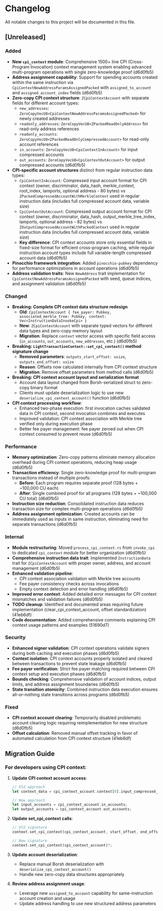# Changelog

All notable changes to this project will be documented in this file.

## [Unreleased]

### Added
- **New `cpi_context` module**: Comprehensive 1500+ line CPI (Cross-Program Invocation) context management system enabling advanced multi-program operations with single zero-knowledge proof (d6d0fb5)
- **Address assignment capability**: Support for spending accounts created within the same instruction via `CpiContextNewAddressParamsAssignedPacked` with `assigned_to_account` and `assigned_account_index` fields (d6d0fb5)
- **Zero-copy CPI context structure**: `ZCpiContextAccount` with separate fields for different account types:
  - `new_addresses`: `ZeroCopyVecU8<CpiContextNewAddressParamsAssignedPacked>` for newly created addresses
  - `readonly_addresses`: `ZeroCopyVecU8<ZPackedReadOnlyAddress>` for read-only address references
  - `readonly_accounts`: `ZeroCopyVecU8<ZPackedReadOnlyCompressedAccount>` for read-only account references
  - `in_accounts`: `ZeroCopyVecU8<CpiContextInAccount>` for input compressed accounts
  - `out_accounts`: `ZeroCopyVecU8<CpiContextOutAccount>` for output compressed accounts (d6d0fb5)
- **CPI-specific account structures** distinct from regular instruction data types:
  - `CpiContextInAccount`: Compressed input account format for CPI context (owner, discriminator, data_hash, merkle_context, root_index, lamports, optional address - 80 bytes) vs `ZPackedCompressedAccountWithMerkleContext` used in regular instruction data (includes full compressed account data, variable size)
  - `CpiContextOutAccount`: Compressed output account format for CPI context (owner, discriminator, data_hash, output_merkle_tree_index, lamports, optional address - 82 bytes) vs `ZOutputCompressedAccountWithPackedContext` used in regular instruction data (includes full compressed account data, variable size)
  - **Key difference**: CPI context accounts store only essential fields in fixed-size format for efficient cross-program caching, while regular instruction account types include full variable-length compressed account data (d6d0fb5)
- **Pinocchio framework integration**: Added `pinocchio-pubkey` dependency for performance optimizations in account operations (d6d0fb5)
- **Address validation traits**: New `NewAddress` trait implementation for `CpiContextNewAddressParamsAssignedPacked` with seed, queue indices, and assignment validation (d6d0fb5)

### Changed
- **Breaking: Complete CPI context data structure redesign**
  - **Old**: `CpiContextAccount { fee_payer: Pubkey, associated_merkle_tree: Pubkey, context: Vec<InstructionDataInvokeCpi> }`
  - **New**: `ZCpiContextAccount` with separate typed vectors for different data types and zero-copy memory layout
  - **Migration**: Replace `context` vector access with specific field access (`in_accounts`, `out_accounts`, `new_addresses`, etc.) (d6d0fb5)
- **Breaking: `LightTransactionContext::set_cpi_context()` method signature change**
  - **Removed parameters**: `outputs_start_offset: usize`, `outputs_end_offset: usize`
  - **Reason**: Offsets now calculated internally from CPI context structure
  - **Migration**: Remove offset parameters from method calls (d6d0fb5)
- **Breaking: CPI context account layout and serialization format**
  - Account data layout changed from Borsh-serialized struct to zero-copy binary format
  - Clients must update deserialization logic to use new `deserialize_cpi_context_account()` function (d6d0fb5)
- **CPI context processing workflow**:
  - Enhanced two-phase execution: first invocation caches validated data in CPI context, second invocation combines and executes
  - Improved validation: CPI context association with Merkle tree verified only during execution phase
  - Better fee payer management: fee payer zeroed out when CPI context consumed to prevent reuse (d6d0fb5)

### Performance
- **Memory optimization**: Zero-copy patterns eliminate memory allocation overhead during CPI context operations, reducing heap usage (d6d0fb5)
- **Transaction efficiency**: Single zero-knowledge proof for multi-program transactions instead of multiple proofs:
  - **Before**: Each program requires separate proof (128 bytes + ~100,000 CU each)
  - **After**: Single combined proof for all programs (128 bytes + ~100,000 CU total) (d6d0fb5)
- **Instruction size reduction**: Consolidated instruction data reduces transaction size for complex multi-program operations (d6d0fb5)
- **Address assignment optimization**: Created accounts can be immediately used as inputs in same instruction, eliminating need for separate transactions (d6d0fb5)

### Internal
- **Module restructuring**: Moved `process_cpi_context.rs` from `invoke_cpi` to dedicated `cpi_context` module for better organization (d6d0fb5)
- **Comprehensive instruction data trait**: Implemented `InstructionData` trait for `ZCpiContextAccount` with proper owner, address, and account management (d6d0fb5)
- **Enhanced validation pipeline**:
  - CPI context association validation with Merkle tree accounts
  - Fee payer consistency checks across invocations
  - Empty context detection and error handling (d6d0fb5)
- **Improved error context**: Added detailed error messages for CPI context mismatches and validation failures (d6d0fb5)
- **TODO cleanup**: Identified and documented areas requiring future implementation (clear_cpi_context_account, offset standardization) (41eb6df)
- **Code documentation**: Added comprehensive comments explaining CPI context usage patterns and examples (51690d7)

### Security
- **Enhanced signer validation**: CPI context operations validate signers during both caching and execution phases (d6d0fb5)
- **Context isolation**: CPI context accounts properly isolated and cleared between transactions to prevent state leakage (d6d0fb5)
- **Fee payer verification**: Strict fee payer matching required between CPI context setup and execution phases (d6d0fb5)
- **Bounds checking**: Comprehensive validation of account indices, output limits, and address assignment boundaries (d6d0fb5)
- **State transition atomicity**: Combined instruction data execution ensures all-or-nothing state transitions across programs (d6d0fb5)

### Fixed
- **CPI context account clearing**: Temporarily disabled problematic account clearing logic requiring reimplementation for new structure (d6d0fb5)
- **Offset calculation**: Removed manual offset tracking in favor of automated calculation from CPI context structure (41eb6df)

## Migration Guide

### For developers using CPI context:

1. **Update CPI context account access**:
   ```rust
   // Old approach
   let context_data = cpi_context_account.context[0].input_compressed_accounts;

   // New approach
   let input_accounts = cpi_context_account.in_accounts;
   let output_accounts = cpi_context_account.out_accounts;
   ```

2. **Update set_cpi_context calls**:
   ```rust
   // Old signature
   context.set_cpi_context(cpi_context_account, start_offset, end_offset)?;

   // New signature
   context.set_cpi_context(cpi_context_account)?;
   ```

3. **Update account deserialization**:
   - Replace manual Borsh deserialization with `deserialize_cpi_context_account()`
   - Handle new zero-copy data structures appropriately

4. **Review address assignment usage**:
   - Leverage new `assigned_to_account` capability for same-instruction account creation and usage
   - Update address handling to use new structured address parameters
